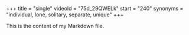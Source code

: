 +++
title = "single"
videoId = "75d_29QWELk"
start = "240"
synonyms = "individual, lone, solitary, separate, unique"
+++

This is the content of my Markdown file.
